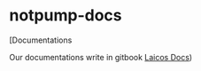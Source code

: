 # notpump-docs
[Documentations

Our documentations write in gitbook
[Laicos Docs](https://laicos.gitbook.io/laicos/))
